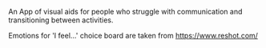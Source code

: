 An App of visual aids for people who struggle with communication and transitioning between activities.

Emotions for 'I feel...' choice board are taken from https://www.reshot.com/
